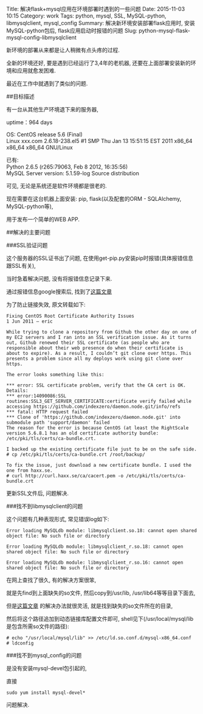 Title: 解决flask+mysql应用在环境部署时遇到的一些问题
Date: 2015-11-03 10:15
Category: work
Tags: python, mysql, SSL, MySQL-python, libmysqlclient, mysql_config
Summary: 解决新环境安装部署flask应用时, 安装MySQL-python包后, flask应用启动时报错的问题
Slug: python-mysql-flask-mysql-config-libmysqlclient

新环境的部署从来都是让人稍微有点头疼的过程.

全新的环境还好, 要是遇到已经运行了3,4年的老机器, 还要在上面部署安装新的环境和应用就愈发困难.

最近在工作中就遇到了类似的问题.

##目标描述

有一台从其他生产环境退下来的服务器, 

uptime：964 days

OS: CentOS release 5.6 (Final)  
Linux xxx.com 2.6.18-238.el5 #1 SMP Thu Jan 13 15:51:15 EST 2011 x86_64 x86_64 x86_64 GNU/Linux

已有:  
Python 2.6.5 (r265:79063, Feb  8 2012, 16:35:56)   
MySQL Server version: 5.1.59-log Source distribution

可见, 无论是系统还是软件环境都是很老的.

现在需要在这台机器上面安装: pip, flask(以及配套的ORM - SQLAlchemy, MySQL-python等),

用于发布一个简单的WEB APP.

##解决的主要问题

###SSL验证问题

这个服务器的SSL证书出了问题, 在使用get-pip.py安装pip时报错(具体报错信息跟SSL有关), 

当时急着解决问题, 没有将报错信息记录下来.

通过报错信息google搜索后, 找到了[这篇文章](http://eric.lubow.org/2011/security/fixing-centos-root-certificate-authority-issues/ "fixing-centos-root-certificate-authority-issues")

为了防止链接失效, 原文转载如下:
````
Fixing CentOS Root Certificate Authority Issues
1 Jun 2011 — eric

While trying to clone a repository from Github the other day on one of my EC2 servers and I ran into an SSL verification issue. As it turns out, Github renewed their SSL certificate (as people who are responsible about their web presence do when their certificate is about to expire). As a result, I couldn’t git clone over https. This presents a problem since all my deploys work using git clone over https.

The error looks something like this:

*** error: SSL certificate problem, verify that the CA cert is OK. Details:
*** error:14090086:SSL routines:SSL3_GET_SERVER_CERTIFICATE:certificate verify failed while accessing https://github.com/indexzero/daemon.node.git/info/refs
*** fatal: HTTP request failed
*** Clone of 'https://github.com/indexzero/daemon.node.git' into submodule path 'support/daemon' failed
The reason for the error is because CentOS (at least the RightScale version 5.6.8.1 has an old certificate authority bundle: /etc/pki/tls/certs/ca-bundle.crt.

I backed up the existing certificate file just to be on the safe side.
# cp /etc/pki/tls/certs/ca-bundle.crt /root/backup/

To fix the issue, just download a new certificate bundle. I used the one from haxx.se.
# curl http://curl.haxx.se/ca/cacert.pem -o /etc/pki/tls/certs/ca-bundle.crt

````

更新SSL文件后, 问题解决.

###找不到libmysqlclient的问题

这个问题有几种表现形式, 常见错误log如下:

````
Error loading MySQLdb module: libmysqlclient.so.18: cannot open shared object file: No such file or directory
````

````
Error loading MySQLdb module: libmysqlclient_r.so.18: cannot open shared object file: No such file or directory
````

````
Error loading MySQLdb module: libmysqlclient_r.so.16: cannot open shared object file: No such file or directory
````

在网上查找了很久, 有的解决方案很笨,

就是先find到上面缺失的so文件, 然后copy到/usr/lib, /usr/lib64等等目录下面去,

但是[这篇文章](http://mdblog.sinaapp.com/page/%E8%A7%A3%E5%86%B3django%20syncdb%E5%87%BA%E7%8E%B0%E5%8A%A8%E6%80%81%E5%BA%93libmysqlclient.so%E6%89%BE%E4%B8%8D%E5%88%B0%E9%94%99%E8%AF%AF/ "")
的解决办法就很灵活, 就是找到缺失的so文件所在的目录, 

然后将这个路径追加到动态链接库配置文件即可, shell见下(/usr/local/mysql/lib是包含所需so文件的路径):

````
# echo "/usr/local/mysql/lib" >> /etc/ld.so.conf.d/mysql-x86_64.conf 
# ldconfig
````

###找不到mysql_config的问题

是没有安装mysql-devel包引起的,

直接
````
sudo yum install mysql-devel*
````
问题解决.
